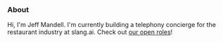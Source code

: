 ### About

Hi, I'm Jeff Mandell. I'm currently building a telephony concierge for the restaurant industry at slang.ai. Check out [our open roles](https://jobs.lever.co/slangai/)!
